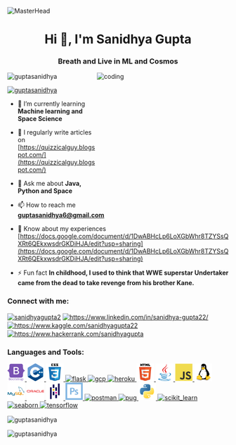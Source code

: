 ![MasterHead](https://techcrunch.com/wp-content/uploads/2017/04/neural_networks_fully_connected_layers_gumgum1.gif)
<h1 align="center">Hi 👋, I'm Sanidhya Gupta</h1>
<h3 align="center">Breath and Live in ML and Cosmos</h3>
<img align="right" alt="coding" height="300" width="300" src="https://img.freepik.com/premium-vector/tired-overworked-worker-business-character-lying-floor-near-office-desk-looking-movie-laptop-postpone-work-emotional-burnout-employee-laziness-working-place-cartoon-vector-illustration_1016-10670.jpg?w=740">

<p align="left"> <img src="https://komarev.com/ghpvc/?username=guptasanidhya&label=Profile%20views&color=0e75b6&style=flat" alt="guptasanidhya" /> </p>

<p align="left"> <a href="https://github.com/ryo-ma/github-profile-trophy"><img src="https://github-profile-trophy.vercel.app/?username=guptasanidhya" alt="guptasanidhya" /></a> </p>

- 🌱 I’m currently learning **Machine learning and Space Science**

- 📝 I regularly write articles on [https://quizzicalguy.blogspot.com/](https://quizzicalguy.blogspot.com/)

- 💬 Ask me about **Java, Python and Space**

- 📫 How to reach me **guptasanidhya6@gmail.com**

- 📄 Know about my experiences [https://docs.google.com/document/d/1DwABHcLp6LoXGbWhr8TZYSsQXRt6QEkxwsdrGKDiHJA/edit?usp=sharing](https://docs.google.com/document/d/1DwABHcLp6LoXGbWhr8TZYSsQXRt6QEkxwsdrGKDiHJA/edit?usp=sharing)

- ⚡ Fun fact **In childhood, I used to think that WWE superstar Undertaker came from the dead to take revenge from his brother Kane.**

<h3 align="left">Connect with me:</h3>
<p align="left">
<a href="https://twitter.com/sanidhyagupta2" target="blank"><img align="center" src="https://raw.githubusercontent.com/rahuldkjain/github-profile-readme-generator/master/src/images/icons/Social/twitter.svg" alt="sanidhyagupta2" height="30" width="40" /></a>
<a href="https://linkedin.com/in/https://www.linkedin.com/in/sanidhya-gupta22/" target="blank"><img align="center" src="https://raw.githubusercontent.com/rahuldkjain/github-profile-readme-generator/master/src/images/icons/Social/linked-in-alt.svg" alt="https://www.linkedin.com/in/sanidhya-gupta22/" height="30" width="40" /></a>
<a href="https://kaggle.com/https://www.kaggle.com/sanidhyagupta22" target="blank"><img align="center" src="https://raw.githubusercontent.com/rahuldkjain/github-profile-readme-generator/master/src/images/icons/Social/kaggle.svg" alt="https://www.kaggle.com/sanidhyagupta22" height="30" width="40" /></a>
<a href="https://www.hackerrank.com/https://www.hackerrank.com/sanidhyagupta" target="blank"><img align="center" src="https://raw.githubusercontent.com/rahuldkjain/github-profile-readme-generator/master/src/images/icons/Social/hackerrank.svg" alt="https://www.hackerrank.com/sanidhyagupta" height="30" width="40" /></a>
</p>

<h3 align="left">Languages and Tools:</h3>
<p align="left"> <a href="https://getbootstrap.com" target="_blank" rel="noreferrer"> <img src="https://raw.githubusercontent.com/devicons/devicon/master/icons/bootstrap/bootstrap-plain-wordmark.svg" alt="bootstrap" width="40" height="40"/> </a> <a href="https://www.w3schools.com/cpp/" target="_blank" rel="noreferrer"> <img src="https://raw.githubusercontent.com/devicons/devicon/master/icons/cplusplus/cplusplus-original.svg" alt="cplusplus" width="40" height="40"/> </a> <a href="https://www.w3schools.com/css/" target="_blank" rel="noreferrer"> <img src="https://raw.githubusercontent.com/devicons/devicon/master/icons/css3/css3-original-wordmark.svg" alt="css3" width="40" height="40"/> </a> <a href="https://flask.palletsprojects.com/" target="_blank" rel="noreferrer"> <img src="https://www.vectorlogo.zone/logos/pocoo_flask/pocoo_flask-icon.svg" alt="flask" width="40" height="40"/> </a> <a href="https://cloud.google.com" target="_blank" rel="noreferrer"> <img src="https://www.vectorlogo.zone/logos/google_cloud/google_cloud-icon.svg" alt="gcp" width="40" height="40"/> </a> <a href="https://heroku.com" target="_blank" rel="noreferrer"> <img src="https://www.vectorlogo.zone/logos/heroku/heroku-icon.svg" alt="heroku" width="40" height="40"/> </a> <a href="https://www.w3.org/html/" target="_blank" rel="noreferrer"> <img src="https://raw.githubusercontent.com/devicons/devicon/master/icons/html5/html5-original-wordmark.svg" alt="html5" width="40" height="40"/> </a> <a href="https://www.java.com" target="_blank" rel="noreferrer"> <img src="https://raw.githubusercontent.com/devicons/devicon/master/icons/java/java-original.svg" alt="java" width="40" height="40"/> </a> <a href="https://developer.mozilla.org/en-US/docs/Web/JavaScript" target="_blank" rel="noreferrer"> <img src="https://raw.githubusercontent.com/devicons/devicon/master/icons/javascript/javascript-original.svg" alt="javascript" width="40" height="40"/> </a> <a href="https://www.linux.org/" target="_blank" rel="noreferrer"> <img src="https://raw.githubusercontent.com/devicons/devicon/master/icons/linux/linux-original.svg" alt="linux" width="40" height="40"/> </a> <a href="https://www.mysql.com/" target="_blank" rel="noreferrer"> <img src="https://raw.githubusercontent.com/devicons/devicon/master/icons/mysql/mysql-original-wordmark.svg" alt="mysql" width="40" height="40"/> </a> <a href="https://www.oracle.com/" target="_blank" rel="noreferrer"> <img src="https://raw.githubusercontent.com/devicons/devicon/master/icons/oracle/oracle-original.svg" alt="oracle" width="40" height="40"/> </a> <a href="https://pandas.pydata.org/" target="_blank" rel="noreferrer"> <img src="https://raw.githubusercontent.com/devicons/devicon/2ae2a900d2f041da66e950e4d48052658d850630/icons/pandas/pandas-original.svg" alt="pandas" width="40" height="40"/> </a> <a href="https://www.photoshop.com/en" target="_blank" rel="noreferrer"> <img src="https://raw.githubusercontent.com/devicons/devicon/master/icons/photoshop/photoshop-line.svg" alt="photoshop" width="40" height="40"/> </a> <a href="https://postman.com" target="_blank" rel="noreferrer"> <img src="https://www.vectorlogo.zone/logos/getpostman/getpostman-icon.svg" alt="postman" width="40" height="40"/> </a> <a href="https://pugjs.org" target="_blank" rel="noreferrer"> <img src="https://cdn.worldvectorlogo.com/logos/pug.svg" alt="pug" width="40" height="40"/> </a> <a href="https://www.python.org" target="_blank" rel="noreferrer"> <img src="https://raw.githubusercontent.com/devicons/devicon/master/icons/python/python-original.svg" alt="python" width="40" height="40"/> </a> <a href="https://scikit-learn.org/" target="_blank" rel="noreferrer"> <img src="https://upload.wikimedia.org/wikipedia/commons/0/05/Scikit_learn_logo_small.svg" alt="scikit_learn" width="40" height="40"/> </a> <a href="https://seaborn.pydata.org/" target="_blank" rel="noreferrer"> <img src="https://seaborn.pydata.org/_images/logo-mark-lightbg.svg" alt="seaborn" width="40" height="40"/> </a> <a href="https://www.tensorflow.org" target="_blank" rel="noreferrer"> <img src="https://www.vectorlogo.zone/logos/tensorflow/tensorflow-icon.svg" alt="tensorflow" width="40" height="40"/> </a> </p>

<p><img align="center" src="https://github-readme-stats.vercel.app/api/top-langs?username=guptasanidhya&show_icons=true&locale=en&layout=compact" alt="guptasanidhya" /></p>

<p><img align="center" src="https://github-readme-streak-stats.herokuapp.com/?user=guptasanidhya&" alt="guptasanidhya" /></p>
